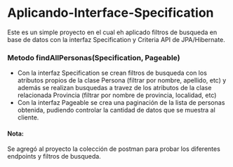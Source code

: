 # Aplicando-Interface-Specification

Este es un simple proyecto en el cual eh aplicado filtros de busqueda en base de datos con la interfaz Specification y Criteria API de JPA/Hibernate.

### Metodo findAllPersonas(Specification, Pageable)

* Con la interfaz Specification se crean filtros de busqueda con los atributos propios de la clase Persona (filtrar por nombre, apellido, etc) y además se realizan busquedas a travez de los atributos de la clase relacionada Provincia (filtrar por nombre de provincia, localidad, etc) 
* Con la interfaz Pageable se crea una paginación de la lista de personas obtenida, pudiendo controlar la cantidad de datos que se muestra al cliente.

#### Nota:

Se agregó al proyecto la colección de postman para probar los diferentes endpoints y filtros de busqueda. 

